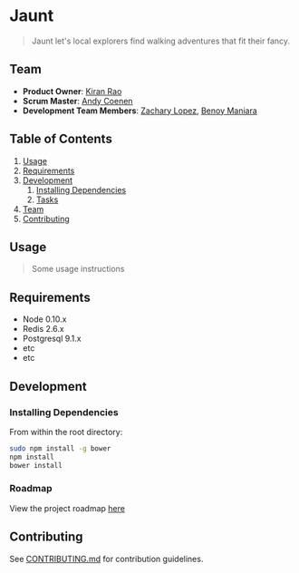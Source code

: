 # Jaunt

> Jaunt let's local explorers find walking adventures that fit their fancy.

## Team

  - __Product Owner__: [Kiran Rao](https://github.com/kranrao) 
  - __Scrum Master__: [Andy Coenen](https://github.com/cannoneyed)
  - __Development Team Members__: [Zachary Lopez](https://github.com/zdlopez), [Benoy Maniara](https://github.com/maniarab)

## Table of Contents

1. [Usage](#Usage)
1. [Requirements](#requirements)
1. [Development](#development)
    1. [Installing Dependencies](#installing-dependencies)
    1. [Tasks](#tasks)
1. [Team](#team)
1. [Contributing](#contributing)

## Usage

> Some usage instructions

## Requirements

- Node 0.10.x
- Redis 2.6.x
- Postgresql 9.1.x
- etc
- etc

## Development

### Installing Dependencies

From within the root directory:

```sh
sudo npm install -g bower
npm install
bower install
```

### Roadmap

View the project roadmap [here](LINK_TO_PROJECT_ISSUES)


## Contributing

See [CONTRIBUTING.md](CONTRIBUTING.md) for contribution guidelines.
